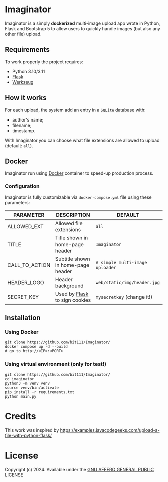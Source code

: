# Imaginator
Imaginator is a simply **dockerized** multi-image upload app wrote in Python, Flask and Bootstrap 5 to allow users to quickly handle images (but also any other file) upload.

## Requirements
To work properly the project requires:
- Python 3.10/3.11
- [Flask](https://pypi.org/project/Flask/)
- [Werkzeug](https://pypi.org/project/Werkzeug/)

## How it works

For each upload, the system add an entry in a `SQLite` database with:
- author's name;
- filename;
- timestamp.

With Imaginator you can choose what file extensions are allowed to upload (default: `all`).

## Docker
Imaginator run using [Docker](https://docker.com/) container to speed-up production process.

### Configuration
Imaginator is fully customizable via `docker-compose.yml` file using these parameters:

| PARAMETER   |      DESCRIPTION      |  DEFAULT |
|----------|-------------|---------------|
| ALLOWED_EXT|  Allowed file extensions | `all` |
| TITLE |    Title shown in home-page header |   `Imaginator` |
| CALL_TO_ACTION | Subtitle shown in home-page header | `A simple multi-image uploader` |
| HEADER_LOGO | Header background | `web/static/img/header.jpg` |
| SECRET_KEY | Used by [Flask](https://explore-flask.readthedocs.io/en/latest/configuration.html) to sign cookies | `mysecretkey` (change it!) |

## Installation
### Using Docker
```
git clone https://github.com/bit111/Imaginator/
docker compose up -d --build
# go to http://<IP>:<PORT>
```

### Using virtual environment (only for test!)
```
git clone https://github.com/bit111/Imaginator/
cd imaginator
python3 -m venv venv
source venv/bin/activate
pip install -r requirements.txt
python main.py
```

# Credits
This work was inspired by https://examples.javacodegeeks.com/upload-a-file-with-python-flask/

# License
Copyright (c) 2024. Available under the [GNU AFFERO GENERAL PUBLIC](https://www.gnu.org/licenses/agpl-3.0.en.html) LICENSE

